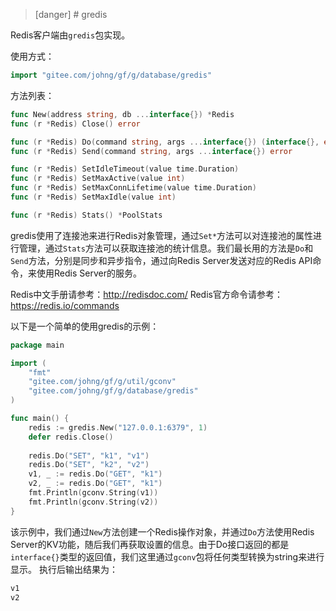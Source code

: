 >[danger] # gredis

Redis客户端由```gredis```包实现。

使用方式：
```go
import "gitee.com/johng/gf/g/database/gredis"
```

方法列表：
```go
func New(address string, db ...interface{}) *Redis
func (r *Redis) Close() error

func (r *Redis) Do(command string, args ...interface{}) (interface{}, error)
func (r *Redis) Send(command string, args ...interface{}) error

func (r *Redis) SetIdleTimeout(value time.Duration)
func (r *Redis) SetMaxActive(value int)
func (r *Redis) SetMaxConnLifetime(value time.Duration)
func (r *Redis) SetMaxIdle(value int)

func (r *Redis) Stats() *PoolStats
```
gredis使用了连接池来进行Redis对象管理，通过```Set*```方法可以对连接池的属性进行管理，通过```Stats```方法可以获取连接池的统计信息。我们最长用的方法是```Do```和```Send```方法，分别是同步和异步指令，通过向Redis Server发送对应的Redis API命令，来使用Redis Server的服务。

Redis中文手册请参考：http://redisdoc.com/ 
Redis官方命令请参考：https://redis.io/commands

以下是一个简单的使用gredis的示例：
```go
package main

import (
    "fmt"
    "gitee.com/johng/gf/g/util/gconv"
    "gitee.com/johng/gf/g/database/gredis"
)

func main() {
    redis := gredis.New("127.0.0.1:6379", 1)
    defer redis.Close()
    
    redis.Do("SET", "k1", "v1")
    redis.Do("SET", "k2", "v2")
    v1, _ := redis.Do("GET", "k1")
    v2, _ := redis.Do("GET", "k1")
    fmt.Println(gconv.String(v1))
    fmt.Println(gconv.String(v2))
}
```
该示例中，我们通过```New```方法创建一个Redis操作对象，并通过```Do```方法使用Redis Server的KV功能，随后我们再获取设置的信息。由于Do接口返回的都是```interface{}```类型的返回值，我们这里通过```gconv```包将任何类型转换为string来进行显示。
执行后输出结果为：
```html
v1
v2
```
<!--
>[danger] # 单例对象

当然，像Redis这么常用的服务，gins包也是做了当做框架核心对象做了单例封装的，因此，redis的也可以通过配置文件进行管理，在```config.yml```中的配置示例如下：
```yml
# Redis数据库配置
redis:
    disk:  127.0.0.1:6379,0
    cache: 127.0.0.1:6379,1
```
其中示例中的```disk```和```cache```分别表示配置分组名称，我们在程序中可以通过该名称获取对应配置的redis单例对象。redis配置项格式为：```ip:port,db```。随后我们可以通过```g.Redis("分组名称")```来获取对应配置的redis客户端单例对象。

使用单例管理器的示例：
```go
package main

import (
    "fmt"
    "gitee.com/johng/gf/g/frame/gins"
    "gitee.com/johng/gf/g/util/gconv"
)

func main() {
    gins.Config().SetPath("/home/john/Workspace/gitee.com/johng/gf/geg/frame")
    redis := g.Redis("cache")
    redis.Do("SET", "k", "v")
    v, _ := redis.Do("GET", "k")
    fmt.Println(gconv.String(v))
}
```
为了演示的需要，我们的配置文件放在了```/home/john/Workspace/gitee.com/johng/gf/geg/frame```目录，因此我们在示例中先设置了默认配置管理器的目录。随后我们通过```g.Redis("cache")```获取分组名称为```cache```的redis配置的单例对象，该分组名称对应的配置为```127.0.0.1:6379,1```。

执行后，输出结果为：
```html
v
```

